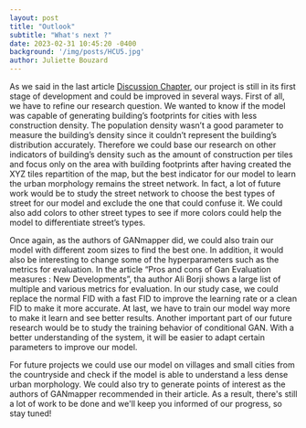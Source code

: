 ```yaml
---
layout: post
title: "Outlook"
subtitle: "What's next ?"
date: 2023-02-31 10:45:20 -0400
background: '/img/posts/HCU5.jpg'
author: Juliette Bouzard
---
```

As we said in the last article [Discussion Chapter](https://jp-hecht.github.io/GANmapper-Project/2023/03/03/2023-07-07-discussion.md), our project is still in its first stage of development and could be improved in several ways. First of all, we have to refine our research question. We wanted to know if the model was capable of generating building’s footprints for cities with less construction density. The population density wasn’t a good parameter to measure the building’s density since it couldn’t represent the building’s distribution accurately. Therefore we could base our research on other indicators of building’s density such as the amount of construction per tiles and focus only on the area with building footprints after having created the XYZ tiles repartition of the map, but the best indicator for our model to learn the urban morphology remains the street network. In fact, a lot of future work would be to study the street network to choose the best types of street for our model and exclude the one that could confuse it. We could also add colors to other street types to see if more colors could help the model to differentiate street’s types. 

Once again, as the authors of GANmapper did, we could also train our model with different zoom sizes to find the best one. In addition, it would also be interesting to change some of the hyperparameters such as the metrics for evaluation. In the article “Pros and cons of Gan Evaluation measures : New Developments”, tha author Ali Borji shows a large list of multiple and various metrics for evaluation. In our study case, we could replace the normal FID with a fast FID to improve the learning rate or a clean FID to make it more accurate. At last, we have to train our model way more to make it learn and see better results. 
Another important part of our future research would be to study the training behavior of conditional GAN. With a better understanding of the system, it will be easier to adapt certain parameters to improve our model.

For future projects we could use our model on villages and small cities from the countryside and check if the model is able to understand a less dense urban morphology. We could also try to generate points of interest as the authors of GANmapper recommended in their article. As a result, there's still a lot of work to be done and we'll keep you informed of our progress, so stay tuned!
